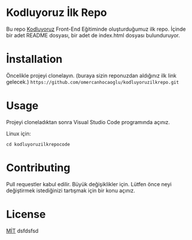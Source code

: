 # Kodluyoruz İlk Repo
Bu repo [Kodluyoruz](https://www.kodluyoruz.org) Front-End Eğitiminde oluşturduğumuz ilk repo. İçinde bir adet README dosyası, bir adet de index.html dosyası bulunduruyor.

# İnstallation
Öncelikle projeyi clonelayın. (buraya sizin reponuzdan aldığınız ilk link gelecek.)
```https://github.com/omercanhocaoglu/kodluyoruzilkrepo.git```
# Usage
Projeyi cloneladıktan sonra Visual Studio Code programında açınız.

Linux için:

```cd kodluyoruzilkrepocode```

# Contributing
Pull requestler kabul edilir. Büyük değişiklikler için. Lütfen önce neyi değiştirmek istediğinizi tartışmak için bir konu açınız.

# License
 [MİT](https://choosealicense.com/licenses/mit/)
 dsfdsfsd
 